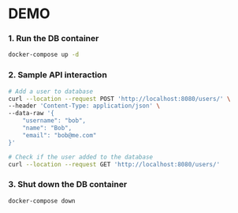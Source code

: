 # DEMO

### 1. Run the DB container
```bash
docker-compose up -d
```

### 2. Sample API interaction
```bash
# Add a user to database
curl --location --request POST 'http://localhost:8080/users/' \
--header 'Content-Type: application/json' \
--data-raw '{
    "username": "bob",
    "name": "Bob",
    "email": "bob@me.com"
}'

# Check if the user added to the database
curl --location --request GET 'http://localhost:8080/users/'
```

### 3. Shut down the DB container
```bash
docker-compose down
```